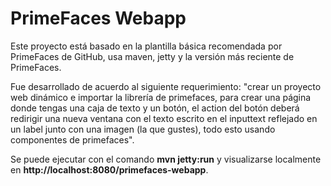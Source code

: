 # PrimeFaces Webapp
Este proyecto está basado en la plantilla básica recomendada por PrimeFaces de GitHub, usa maven, jetty y la versión más reciente de PrimeFaces. 

Fue desarrollado de acuerdo al siguiente requerimiento: "crear un proyecto web dinámico e importar la librería de primefaces, para crear una página donde tengas una caja de texto y un botón, el action del botón deberá redirigir una nueva ventana con el texto escrito en el inputtext reflejado en un label junto con una imagen (la que gustes), todo esto usando componentes de primefaces".

Se puede ejecutar con el comando <strong>mvn jetty:run</strong> y visualizarse localmente en <strong>http://localhost:8080/primefaces-webapp</strong>.
